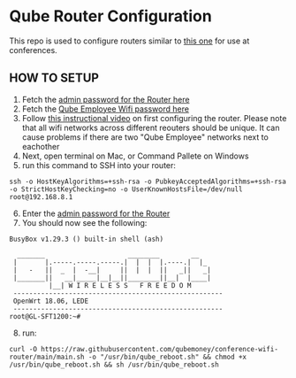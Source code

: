 # Qube Router Configuration

This repo is used to configure routers similar to [this one](https://www.amazon.com/dp/B09N72FMH5?ref=ppx_yo2ov_dt_b_fed_asin_title) for use at conferences.

## HOW TO SETUP

1. Fetch the [admin password for the Router here](https://start.1password.com/open/i?a=YSMHNCAEVNFZTOOBO6BKFKX63U&v=by76lmejjnc4vdasehbe4zqlf4&i=6bxh3ernj5dnrf6cfdzu76nqea&h=qubemoney.1password.com)
2. Fetch the [Qube Employee Wifi password here](https://start.1password.com/open/i?a=YSMHNCAEVNFZTOOBO6BKFKX63U&v=ynsgmvelvhk5wq7nkfhvkyqcbm&i=ytowydxkivcbxllbpb5zd7xksm&h=qubemoney.1password.com)
3. Follow [this instructional video](https://vimeo.com/1046890150) on first configuring the router. Please note that all wifi networks across different reouters should be unique. It can cause problems if there are two "Qube Employee" networks next to eachother
4. Next, open terminal on Mac, or Command Pallete on Windows
5. run this command to SSH into your router:
```
ssh -o HostKeyAlgorithms=+ssh-rsa -o PubkeyAcceptedAlgorithms=+ssh-rsa -o StrictHostKeyChecking=no -o UserKnownHostsFile=/dev/null root@192.168.8.1
```
6. Enter the [admin password for the Router](https://start.1password.com/open/i?a=YSMHNCAEVNFZTOOBO6BKFKX63U&v=by76lmejjnc4vdasehbe4zqlf4&i=6bxh3ernj5dnrf6cfdzu76nqea&h=qubemoney.1password.com)
7. You should now see the following:
```
BusyBox v1.29.3 () built-in shell (ash)

  _______                     ________        __
 |       |.-----.-----.-----.|  |  |  |.----.|  |_
 |   -   ||  _  |  -__|     ||  |  |  ||   _||   _|
 |_______||   __|_____|__|__||________||__|  |____|
          |__| W I R E L E S S   F R E E D O M
 -----------------------------------------------------
 OpenWrt 18.06, LEDE
 -----------------------------------------------------
root@GL-SFT1200:~#
```
8. run:
```
curl -O https://raw.githubusercontent.com/qubemoney/conference-wifi-router/main/main.sh -o "/usr/bin/qube_reboot.sh" && chmod +x /usr/bin/qube_reboot.sh && sh /usr/bin/qube_reboot.sh
```

